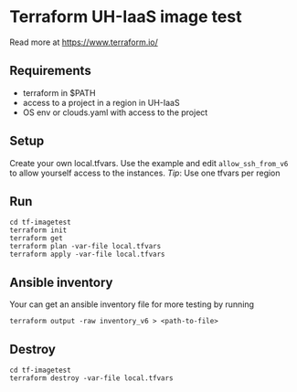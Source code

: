 # Terraform UH-IaaS image test 

Read more at https://www.terraform.io/

## Requirements

* terraform in $PATH
* access to a project in a region in UH-IaaS
* OS env or clouds.yaml with access to the project

## Setup

Create your own local.tfvars. Use the example and edit `allow_ssh_from_v6` to allow yourself access to the instances.
*Tip*: Use one tfvars per region

## Run

```
cd tf-imagetest
terraform init
terraform get
terraform plan -var-file local.tfvars
terraform apply -var-file local.tfvars
```

## Ansible inventory

Your can get an ansible inventory file for more testing by running
```
terraform output -raw inventory_v6 > <path-to-file>
```

## Destroy
```
cd tf-imagetest
terraform destroy -var-file local.tfvars
```

